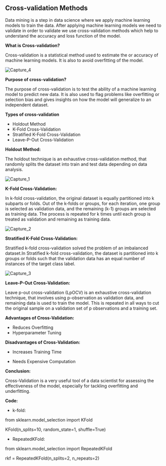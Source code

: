 ## Cross-validation Methods

Data mining is a step in data science where we apply machine learning models to train the data. After applying machine learning models we need to validate in order to validate we use cross-validation methods which help to understand the accuracy and loss function of the model.

**What is Cross-validation?**

Cross-validation is a statistical method used to estimate the or accuracy of machine learning models. It is also to avoid overfitting of the model.

![Capture_4](https://user-images.githubusercontent.com/79050917/134687595-e85170ad-7cc7-46ac-b902-005feca2c13a.PNG)

**Purpose of cross-validation?**

The purpose of cross-validation is to test the ability of a machine learning model to predict new data. It is also used to flag problems like overfitting or selection bias and gives insights on how the model will generalize to an independent dataset.
 
**Types of cross-validation**
- Holdout Method
- K-Fold Cross-Validation
- Stratified K-Fold Cross-Validation
- Leave-P-Out Cross-Validation

**Holdout Method:**

The holdout technique is an exhaustive cross-validation method, that randomly splits the dataset into train and test data depending on data analysis.

![Capture_1](https://user-images.githubusercontent.com/79050917/134687703-1e3f46fd-90e4-404f-8c35-872640223352.PNG)


**K-Fold Cross-Validation:**

In k-fold cross-validation, the original dataset is equally partitioned into k subparts or folds. Out of the k-folds or groups, for each iteration, one group is selected as validation data, and the remaining (k-1) groups are selected as training data. The process is repeated for k times until each group is treated as validation and remaining as training data.

![Capture_2](https://user-images.githubusercontent.com/79050917/134687745-896932f5-cb39-45f8-8464-1396db04676b.PNG)


**Stratified K-Fold Cross-Validation:**

Stratified k-fold cross-validation solved the problem of an imbalanced dataset.In Stratified k-fold cross-validation, the dataset is partitioned into k groups or folds such that the validation data has an equal number of instances of the target class label.

![Capture_3](https://user-images.githubusercontent.com/79050917/134687777-6e5cb582-013e-47be-9c0e-ba63056ad558.PNG)


**Leave-P-Out Cross-Validation:**

Leave p-out cross-validation (LpOCV) is an exhaustive cross-validation technique, that involves using p-observation as validation data, and remaining data is used to train the model. This is repeated in all ways to cut the original sample on a validation set of p observations and a training set.

**Advantages of Cross-Validation:**
 - Reduces Overfitting
 - Hyperparameter Tuning
 
**Disadvantages of Cross-Validation:**
 
- Increases Training Time
 
- Needs Expensive Computation

**Conclusion:**

Cross-Validation is a very useful tool of a data scientist for assessing the effectiveness of the model, especially for tackling overfitting and underfitting.

**Code:**

- k-fold:

from sklearn.model_selection import KFold

KFold(n_splits=10, random_state=1, shuffle=True)

- RepeatedKFold:

from sklearn.model_selection import RepeatedKFold

rkf = RepeatedKFold(n_splits=2, n_repeats=2)
